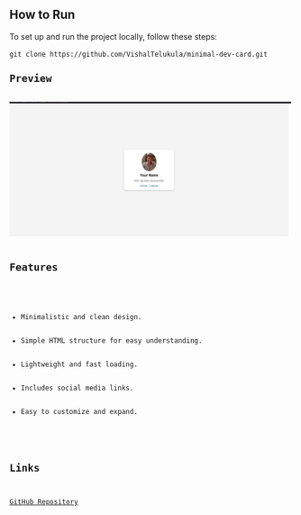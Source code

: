 <h2>How to Run</h2>
<p>To set up and run the project locally, follow these steps:</p>
<pre><code>git clone https://github.com/VishalTelukula/minimal-dev-card.git
<h2>Preview</h2>
<img src="https://github.com/VishalTelukula/Minimal-Dev-Card/blob/main/images/DEVELOPPER_CARD.JPG?raw=true" 
     alt="Developer Card Preview" width="500px">

<h2>Features</h2>
<ul>
    <li>Minimalistic and clean design.</li>
    <li>Simple HTML structure for easy understanding.</li>
    <li>Lightweight and fast loading.</li>
    <li>Includes social media links.</li>
    <li>Easy to customize and expand.</li>
</ul>

<h2>Links</h2>
<p><a href="https://github.com/VishalTelukula/minimal-dev-card" target="_blank">GitHub Repository</a></p>
